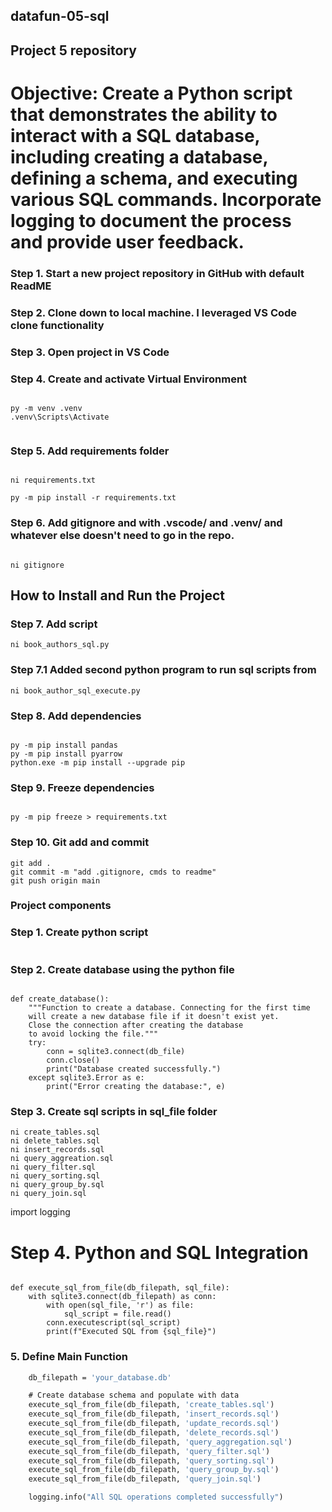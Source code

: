 ## datafun-05-sql
## Project 5 repository
# Objective: Create a Python script that demonstrates the ability to interact with a SQL database, including creating a database, defining a schema, and executing various SQL commands. Incorporate logging to document the process and provide user feedback.

### Step 1. Start a new project repository in GitHub with default ReadME

### Step 2.  Clone down to local machine. I leveraged VS Code clone functionality

### Step 3. Open project in VS Code 

### Step 4. Create and activate Virtual Environment

```shell

py -m venv .venv
.venv\Scripts\Activate


```

### Step 5. Add requirements folder

```shell

ni requirements.txt

py -m pip install -r requirements.txt
```

### Step 6. Add gitignore and  with .vscode/ and .venv/ and whatever else doesn't need to go in the repo.

```shell

ni gitignore
```
## How to Install and Run the Project

### Step 7. Add script

```shell
ni book_authors_sql.py
```

### Step 7.1 Added second python program to run sql scripts from
```shell
ni book_author_sql_execute.py
```

### Step 8. Add dependencies

```shell

py -m pip install pandas
py -m pip install pyarrow
python.exe -m pip install --upgrade pip

```

### Step 9. Freeze dependencies

```shell

py -m pip freeze > requirements.txt
```

### Step 10. Git add and commit 

```shell
git add .
git commit -m "add .gitignore, cmds to readme"
git push origin main
```
### Project components

### Step 1. Create python script 
```ni books_authors_sql.py
```
### Step 2. Create database using the python file
```db_file = pathlib.Path("project.db")

def create_database():
    """Function to create a database. Connecting for the first time
    will create a new database file if it doesn't exist yet.
    Close the connection after creating the database
    to avoid locking the file."""
    try:
        conn = sqlite3.connect(db_file)
        conn.close()
        print("Database created successfully.")
    except sqlite3.Error as e:
        print("Error creating the database:", e)
```

### Step 3. Create sql scripts in sql_file folder

```shell
ni create_tables.sql
ni delete_tables.sql
ni insert_records.sql
ni query_aggreation.sql
ni query_filter.sql
ni query_sorting.sql
ni query_group_by.sql
ni query_join.sql
```
import logging

# Step 4. Python and SQL Integration
```import sqlite3

def execute_sql_from_file(db_filepath, sql_file):
    with sqlite3.connect(db_filepath) as conn:
        with open(sql_file, 'r') as file:
            sql_script = file.read()
        conn.executescript(sql_script)
        print(f"Executed SQL from {sql_file}")
```

### 5. Define Main Function
```def main():
    db_filepath = 'your_database.db'

    # Create database schema and populate with data
    execute_sql_from_file(db_filepath, 'create_tables.sql')
    execute_sql_from_file(db_filepath, 'insert_records.sql')
    execute_sql_from_file(db_filepath, 'update_records.sql')
    execute_sql_from_file(db_filepath, 'delete_records.sql')
    execute_sql_from_file(db_filepath, 'query_aggregation.sql')
    execute_sql_from_file(db_filepath, 'query_filter.sql')
    execute_sql_from_file(db_filepath, 'query_sorting.sql')
    execute_sql_from_file(db_filepath, 'query_group_by.sql')
    execute_sql_from_file(db_filepath, 'query_join.sql')

    logging.info("All SQL operations completed successfully")
```

